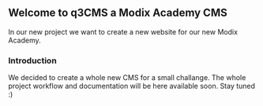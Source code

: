 ## Welcome to q3CMS a Modix Academy CMS

In our new project we want to create a new website for our new Modix Academy.

### Introduction

We decided to create a whole new CMS for a small challange.
The whole project workflow and documentation will be here available soon. Stay tuned :)
